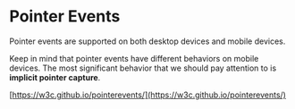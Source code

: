 # Pointer Events

Pointer events are supported on both desktop devices and mobile devices.

Keep in mind that pointer events have different behaviors on mobile devices. The most significant behavior that we should pay attention to is **implicit pointer capture**.

[https://w3c.github.io/pointerevents/](https://w3c.github.io/pointerevents/)
